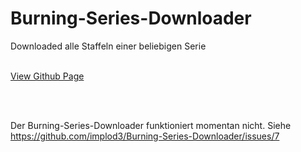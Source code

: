 # Burning-Series-Downloader
Downloaded alle Staffeln einer beliebigen Serie

<br><a href="https://implod3.github.io/Burning-Series-Downloader" target="_blank"> View Github Page </a>

<br><br>

Der Burning-Series-Downloader funktioniert momentan nicht. Siehe https://github.com/implod3/Burning-Series-Downloader/issues/7
